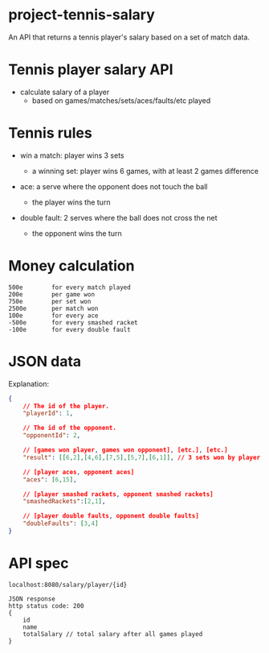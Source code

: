 # project-tennis-salary

An API that returns a tennis player's salary based on a set of match data.

# Tennis player salary API

- calculate salary of a player
    - based on games/matches/sets/aces/faults/etc played

# Tennis rules

- win a match: player wins 3 sets
    - a winning set: player wins 6 games, with at least 2 games difference

- ace: a serve where the opponent does not touch the ball
    - the player wins the turn
- double fault: 2 serves where the ball does not cross the net
    - the opponent wins the turn

# Money calculation

```
500e        for every match played
200e        per game won
750e        per set won
2500e       per match won
100e        for every ace
-500e       for every smashed racket
-100e       for every double fault
```

# JSON data

Explanation:

```json
{
    // The id of the player.
    "playerId": 1,

    // The id of the opponent.
    "opponentId": 2,

    // [games won player, games won opponent], [etc.], [etc.]
    "result": [[6,2],[4,6],[7,5],[5,7],[6,1]], // 3 sets won by player

    // [player aces, opponent aces]
    "aces": [6,15],

    // [player smashed rackets, opponent smashed rackets]
    "smashedRackets":[2,1],

    // [player double faults, opponent double faults]
    "doubleFaults": [3,4]
}
```


# API spec

```
localhost:8080/salary/player/{id}

JSON response
http status code: 200
{
    id
    name
    totalSalary // total salary after all games played
}
```
